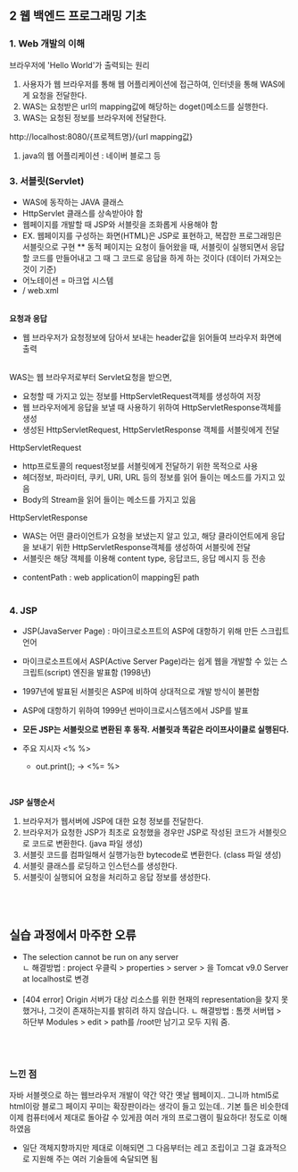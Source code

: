 ## 2 웹 백엔드 프로그래밍 기초

### 1. Web 개발의 이해
브라우저에 'Hello World'가 출력되는 원리
1. 사용자가 웹 브라우저를 통해 웹 어플리케이션에 접근하여, 인터넷을 통해 WAS에게 요청을 전달한다.
2. WAS는 요청받은 url의 mapping값에 해당하는 doget()메소드를 실행한다.
3. WAS는 요청된 정보를 브라우저에 전달한다.

http://localhost:8080/{프로젝트명}/{url mapping값}

1. java의 웹 어플리케이션 : 네이버 블로그 등

### 3. 서블릿(Servlet)
- WAS에 동작하는 JAVA 클래스
- HttpServlet 클래스를 상속받아야 함
- 웹페이지를 개발할 때 JSP와 서블릿을 조화롭게 사용해야 함
- EX. 웹페이지를 구성하는 화면(HTML)은 JSP로 표현하고, 복잡한 프로그래밍은 서블릿으로 구현
** 동적 페이지는 요청이 들어왔을 때, 서블릿이 실행되면서 응답할 코드를 만들어내고 그 때 그 코드로 응답을 하게 하는 것이다 (데이터 가져오는 것이 기준)
- 어노테이션 = 마크업 시스템
- / web.xml

<br><b>요청과 응답</b><br>
- 웹 브라우저가 요청정보에 담아서 보내는 header값을 읽어들여 브라우저 화면에 출력

<br>WAS는 웹 브라우저로부터 Servlet요청을 받으면,
- 요청할 때 가지고 있는 정보를 HttpServletRequest객체를 생성하여 저장
- 웹 브라우저에게 응답을 보낼 때 사용하기 위하여 HttpServletResponse객체를 생성
- 생성된 HttpServletRequest, HttpServletResponse 객체를 서블릿에게 전달

HttpServletRequest
- http프로토콜의 request정보를 서블릿에게 전달하기 위한 목적으로 사용
- 헤더정보, 파라미터, 쿠키, URI, URL 등의 정보를 읽어 들이는 메소드를 가지고 있음
- Body의 Stream을 읽어 들이는 메소드를 가지고 있음

HttpServletResponse
- WAS는 어떤 클라이언트가 요청을 보냈는지 알고 있고, 해당 클라이언트에게 응답을 보내기 위한 HttpServletResponse객체를 생성하여 서블릿에 전달
- 서블릿은 해당 객체를 이용해 content type, 응답코드, 응답 메시지 등 전송

* contentPath : web application이 mapping된 path
<br><br>

### 4. JSP
- JSP(JavaServer Page) : 마이크로소프트의 ASP에 대항하기 위해 만든 스크립트 언어

- 마이크로소프트에서 ASP(Active Server Page)라는 쉽게 웹을 개발할 수 있는 스크립트(script) 엔진을 발표함 (1998년)
- 1997년에 발표된 서블릿은 ASP에 비하여 상대적으로 개발 방식이 불편함
- ASP에 대항하기 위하여 1999년 썬마이크로시스템즈에서 JSP를 발표
- <b>모든 JSP는 서블릿으로 변환된 후 동작. 서블릿과 똑같은 라이프사이클로 실행된다.</b>
- 주요 지시자 <% %>
  - out.print(); -> <%= %>
<br>

<b>JSP 실행순서</b>
1. 브라우저가 웹서버에 JSP에 대한 요청 정보를 전달한다.
2. 브라우저가 요청한 JSP가 최초로 요청했을 경우만 JSP로 작성된 코드가 서블릿으로 코드로 변환한다. (java 파일 생성)
3. 서블릿 코드를 컴파일해서 실행가능한 bytecode로 변환한다. (class 파일 생성)
4. 서블릿 클래스를 로딩하고 인스턴스를 생성한다.
5. 서블릿이 실행되어 요청을 처리하고 응답 정보를 생성한다.

<br><br>
## 실습 과정에서 마주한 오류
- The selection cannot be run on any server <br>
ㄴ 해결방법 : project 우클릭 > properties > server > <None>을 Tomcat v9.0 Server at localhost로 변경<br><br>
- [404 error] Origin 서버가 대상 리소스를 위한 현재의 representation을 찾지 못했거나, 그것이 존재하는지를 밝히려 하지 않습니다.
ㄴ 해결방법 : 톰캣 서버탭 > 하단부 Modules > edit > path를 /root만 남기고 모두 지워 줌.

<BR><BR>
### 느낀 점
자바 서블렛으로 하는 웹브라우저 개발이 약간 약간 옛날 웹페이지.. 그니까 html5로 html이랑 블로그 페이지 꾸미는 확장판이라는 생각이 들고 있는데..
기본 틀은 비슷한데 이제 컴퓨터에서 제대로 돌아갈 수 있게끔 여러 개의 프로그램이 필요하다! 정도로 이해하였음
+ 일단 객체지향까지만 제대로 이해되면 그 다음부터는 레고 조립이고 그걸 효과적으로 지원해 주는 여러 기술들에 숙달되면 됨
